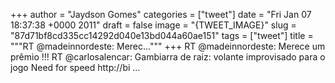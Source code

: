 
+++
author = "Jaydson Gomes"
categories = ["tweet"]
date = "Fri Jan 07 18:37:38 +0000 2011"
draft = false
image = "{TWEET_IMAGE}"
slug = "87d71bf8cd335cc14292d040e13bd044a60ae151"
tags = ["tweet"]
title = """RT @madeinnordeste: Merec..."""
+++
RT @madeinnordeste: Merece um prêmio !!!  RT @carlosalencar: Gambiarra de raiz: volante improvisado para o jogo Need for speed http://bi ...
